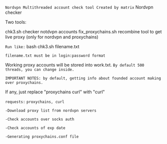 `Nordvpn Multithreaded account check tool Created by matrix`
Nordvpn checker

Two tools:

chk3.sh  checker notdvpn accounts
fix_proxychains.sh recombine tool to get live proxy (only for nordvpn and proxychains)


`Run like:` bash chk3.sh filename.txt 

`filename.txt must be in login:password format`

Working proxy accounts will be stored into work.txt. 
`By default 500 threads, you can change inside.`

`IMPORTANT NOTES: by default, getting info about founded account making over proxychains.`

If any, just replace "proxychains curl" with "curl"


`requests:`
`proxychains, curl`



`-Download proxy list from nordvpn servers`

`-Check accounts over socks auth`

`-Check accounts of exp date`

`-Generating proxychains.conf file`

